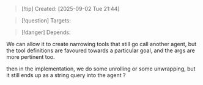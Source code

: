 
>[!tip] Created: [2025-09-02 Tue 21:44]

>[!question] Targets: 

>[!danger] Depends: 

We can allow it to create narrowing tools that still go call another agent, but the tool definitions are favoured towards a particular goal, and the args are more pertinent too.

then in the implementation, we do some unrolling or some unwrapping, but it still ends up as a string query into the agent ?